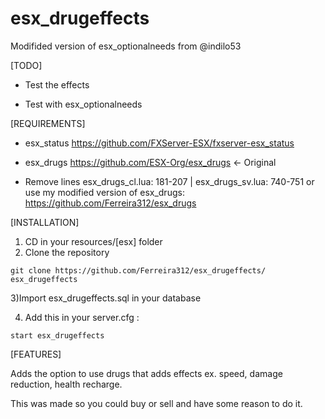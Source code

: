 # esx_drugeffects
Modifided version of esx_optionalneeds from @indilo53

[TODO]

* Test the effects

* Test with esx_optionalneeds

[REQUIREMENTS]

* esx_status https://github.com/FXServer-ESX/fxserver-esx_status

* esx_drugs https://github.com/ESX-Org/esx_drugs <- Original

* Remove lines esx_drugs_cl.lua: 181-207 | esx_drugs_sv.lua: 740-751 
or use my modified version of esx_drugs: https://github.com/Ferreira312/esx_drugs

[INSTALLATION]

1) CD in your resources/[esx] folder
2) Clone the repository
```
git clone https://github.com/Ferreira312/esx_drugeffects/ esx_drugeffects
```
3)Import esx_drugeffects.sql in your database

4) Add this in your server.cfg :
```
start esx_drugeffects
```

[FEATURES]

Adds the option to use drugs that adds effects ex. speed, damage reduction, health recharge.

This was made so you could buy or sell and have some reason to do it.
